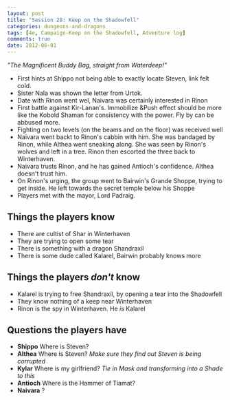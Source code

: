 ```yaml
---
layout: post
title: "Session 28: Keep on the Shadowfell"
categories: dungeons-and-dragons
tags: [4e, Campaign-Keep on the Shadowfell, Adventure log]
comments: true
date: 2012-06-01
---
```


_"The Magnificent Buddy Bag, straight from Waterdeep!"_

  * First hints at Shippo not being able to exactly locate Steven, link felt cold.
  * Sister Nala was shown the letter from Urtok.
  * Date with Rinon went wel, Naivara was certainly interested in Rinon
  * First battle against Kir-Lanan's. Immobilize &Push effect should be more like the Kobold Shaman for consistency with the power. Fly by can be abbused more.
  * Fighting on two levels (on the beams and on the floor) was received well
  * Naivara went backt to Rinon's cabbin with him. She was bandaged by Rinon, while Althea went sneaking along. She was seen by Rinon's wolves and left in a tree. Rinon then escorted the three back to Winterhaven.
  * Naivara trusts Rinon, and he has gained Antioch's confidence. Althea doesn't trust him.
  * On Rinon's urging, the group went to Bairwin's Grande Shoppe, trying to get inside. He left towards the secret temple below his Shoppe
  * Players met with the mayor, Lord Padraig.


## Things the players know

  * There are cultist of Shar in Winterhaven
  * They are trying to open some tear
  * There is something with a dragon Shandraxil
  * There is some dude called Kalarel, Bairwin probably knows more

## Things the players _don't_ know

  * Kalarel is trying to free Shandraxil, by opening a tear into the Shadowfell
  * They know nothing of a keep near Winterhaven
  * Rinon is the spy in Winterhaven. He *is* Kalarel


## Questions the players have

  * **Shippo** Where is Steven?
  * **Althea** Where is Steven? _Make sure they find out Steven is being corrupted_
  * **Kylar** Where is my girlfriend? _Tie in Mask and transforming into a Shade to this_
  * **Antioch** Where is the Hammer of Tiamat?
  * **Naivara** ?